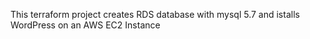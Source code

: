 This terraform project creates RDS database with mysql 5.7 and istalls WordPress on an AWS EC2 Instance
